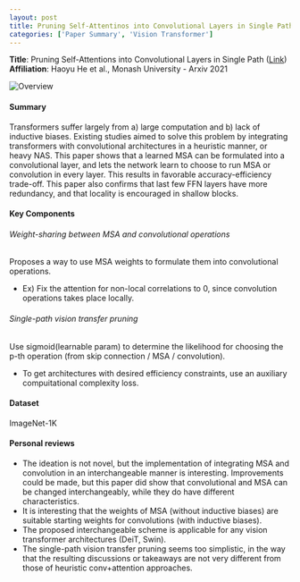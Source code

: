 ```yaml
---
layout: post
title: Pruning Self-Attentinos into Convolutional Layers in Single Path
categories: ['Paper Summary', 'Vision Transformer']
---
```


**Title**: Pruning Self-Attentions into Convolutional Layers in Single Path ([Link](https://arxiv.org/abs/2111.11802)) \
**Affiliation**: Haoyu He et al., Monash University - Arxiv 2021

![Overview](https://gcdn.pbrd.co/images/O0ubNINxIQw5.png?o=1)

#### Summary

Transformers suffer largely from a) large computation and b) lack of inductive biases. Existing studies aimed to solve this problem by integrating transformers with convolutional architectures in a heuristic manner, or heavy NAS. This paper shows that a learned MSA can be formulated into a convolutional layer, and lets the network learn to choose to run MSA or convolution in every layer. This results in favorable accuracy-efficiency trade-off. This paper also confirms that last few FFN layers have more redundancy, and that locality is encouraged in shallow blocks.

#### Key Components

###### Weight-sharing between MSA and convolutional operations
Proposes a way to use MSA weights to formulate them into convolutional operations. 
* Ex) Fix the attention for non-local correlations to 0, since convolution operations takes place locally. 

###### Single-path vision transfer pruning
Use sigmoid(learnable param) to determine the likelihood for choosing the p-th operation (from skip connection / MSA / convolution). 
* To get architectures with desired efficiency constraints, use an auxiliary compuitational complexity loss.

#### Dataset
ImageNet-1K

#### Personal reviews
* The ideation is not novel, but the implementation of integrating MSA and convolution in an interchangeable manner is interesting. Improvements could be made, but this paper did show that convolutional and MSA can be changed interchangeably, while they do have different characteristics.
* It is interesting that the weights of MSA (without inductive biases) are suitable starting weights for convolutions (with inductive biases). 
* The proposed interchangeable scheme is applicable for any vision transformer architectures (DeiT, Swin).
* The single-path vision transfer pruning seems too simplistic, in the way that the resulting discussions or takeaways are not very different from those of heuristic conv+attention approaches.